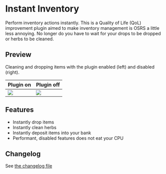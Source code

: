 # Instant Inventory

Perform inventory actions instantly.
This is a Quality of Life (QoL) improvement plugin aimed to make inventory management is OSRS a
little less annoying.
No longer do you have to wait for your drops to be dropped or herbs to be cleaned.

## Preview

Cleaning and dropping items with the plugin enabled (left) and disabled (right).

| Plugin on                                                                                                 | Plugin off                                                                                                |
|:----------------------------------------------------------------------------------------------------------|:----------------------------------------------------------------------------------------------------------|
| ![](https://user-images.githubusercontent.com/1556738/202927740-7bc9eaba-dd49-4681-9e41-0ef10bc55638.gif) | ![](https://user-images.githubusercontent.com/1556738/202927743-fe46d855-6578-4b9c-b97f-e232a17c9c25.gif) |

## Features

* Instantly drop items
* Instantly clean herbs
* Instantly deposit items into your bank
* Performant, disabled features does not eat your CPU

## Changelog

See [the changelog file](./CHANGELOG.md)
